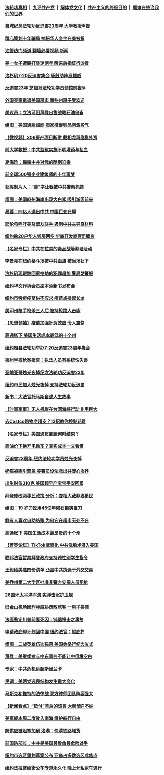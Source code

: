 ####  [法轮功真相](../../../../basic/blob/master/README.md?t=07190601) &nbsp;|&nbsp; [九评共产党](../../../../9ping.md/blob/master/README.md?t=07190601) &nbsp;|&nbsp; [解体党文化](../../../../jtdwh.md/blob/master/README.md?t=07190601)  &nbsp;|&nbsp; [共产主义的终极目的](../../../../gczydzjmd.md/blob/master/README.md?t=07190601) &nbsp;|&nbsp; [魔鬼在统治我们的世界](../../../../mgztzwmdsj.md/blob/master/README.md?t=07190601) 

#### [费城纪念法轮功反迫害23周年 大学教授声援](../pages/nsc412/n13783948.md?t=07190601) 

#### [精心策划十年骗局 神秘华人金主在美被捕](../pages/nsc412/n13783926.md?t=07190601) 

#### [油管热门频道 翻墙必看视频 新闻](http://45.76.130.85:81/youtube.html?07190601)

#### [美一女子遭殴打昏迷两年 醒来后指证行凶者](../pages/nsc412/n13783928.md?t=07190601) 

#### [洛杉矶7·20反迫害集会 唐鼓助阵展雄威](../pages/nsc412/n13783935.md?t=07190601) 

#### [反迫害23年 芝加哥法轮功学员领馆前夜悼](../pages/nsc412/n13783301.md?t=07190601) 

#### [外国买家重返美国房市 哪些州房子受欢迎](../pages/nsc412/n13783875.md?t=07190601) 

#### [美议员：立法可阻拜登出售战略石油储备](../pages/nsc412/n13783888.md?t=07190601) 

#### [组图：美国通胀加剧 商家推促销品刺激买气](../pages/nsc412/n13783558.md?t=07190601) 

#### [【微视频】306房产项目断供 戴相龙再维稳外资](../pages/nsc412/n13783721.md?t=07190601) 

#### [前大学教授：中共监狱实施不明灌药与抽血](../pages/nsc412/n13783020.md?t=07190601) 

#### [夏海珍：揭露中共对我的酷刑迫害](../pages/nsc412/n13783036.md?t=07190601) 

#### [前全球500强企业建筑师的十年噩梦](../pages/nsc412/n13783028.md?t=07190601) 

#### [获奖制片人：“善”字让我被中共警察抓捕](../pages/nsc412/n13783056.md?t=07190601) 

#### [组图：美国麻州海岸出现大白鲨 吸引游客前来](../pages/nsc412/n13783669.md?t=07190601) 

#### [易蓉：四亿人退出中共  中国巨变在即](../pages/nsc412/n13783004.md?t=07190601) 

#### [耶伦将呼吁美及盟友联手 遏制中共主导原材料](../pages/nsc412/n13783693.md?t=07190601) 

#### [纽约逾20户华人钱房两空 华裔开发商官司缠身](../pages/nsc412/n13783392.md?t=07190601) 

#### [【名家专栏】中共在拉美的毒品战等非法活动](../pages/nsc412/n13782892.md?t=07190601) 

#### [李景亮在纽约格斗场披中共血旗 被当场扯下](../pages/nsc412/n13783725.md?t=07190601) 

#### [洛杉矶现跟踪回家抢劫的犯罪趋势 警局发警报](../pages/nsc412/n13783244.md?t=07190601) 

#### [纽约华文作协会员巫本添新书发布会](../pages/nsc412/n13783395.md?t=07190601) 

#### [纽约市猴痘疫苗供不应求 疫苗点排起长龙](../pages/nsc412/n13783394.md?t=07190601) 

#### [美印州枪手枪杀三人后 被持枪路人击毙](../pages/nsc412/n13783263.md?t=07190601) 

#### [【思想领袖】疫苗加强针负效应 令人震惊](../pages/nsc412/n13768670.md?t=07190601) 

#### [高通胀下 美国生活成本最低的十个州](../pages/nsc412/n13781967.md?t=07190601) 

#### [纽约橙县法轮功举办7·20反迫害23周年集会](../pages/nsc412/n13783110.md?t=07190601) 

#### [德州学校枪案报告：执法人员有系统性失误](../pages/nsc412/n13783105.md?t=07190601) 

#### [圣地亚哥烛光夜悼纪念法轮功反迫害23年](../pages/nsc412/n13783060.md?t=07190601) 

#### [纽约市民加入烛光夜悼 支持法轮功反迫害](../pages/nsc412/n13783017.md?t=07190601) 

#### [新书：大法官托马斯自述人生故事](../pages/nsc412/n13775714.md?t=07190601) 

#### [【时事军事】无人机群在台湾海峡行动 作用巨大](../pages/nsc412/n13782710.md?t=07190601) 

#### [去Costco购物老超支？12招教你控制花费](../pages/nsc412/n13778048.md?t=07190601) 

#### [【名家专栏】美国通货膨胀何时结束？](../pages/nsc412/n13782258.md?t=07190601) 

#### [高油价下换开电动车？真实成本一文看懂](../pages/nsc412/n13778160.md?t=07190601) 

#### [反迫害23周年 纽约法轮功学员烛光夜悼](../pages/nsc412/n13782494.md?t=07190601) 

#### [奶猫被困引擎盖 美警员设法救出并暖心收养](../pages/nsc412/n13782165.md?t=07190601) 

#### [出生时仅310克 美国超早产宝宝平安回家](../pages/nsc412/n13782154.md?t=07190601) 

#### [拜登修改两移民政策 分析：变相大赦非法移民](../pages/nsc412/n13782598.md?t=07190601) 

#### [组图：19 岁刀匠用45亿年陨石锻铸宝刀](../pages/nsc412/n13782261.md?t=07190601) 

#### [鲜有人喜欢自助结账 为何它在超市无处不在](../pages/nsc412/n13778829.md?t=07190601) 

#### [高通胀下 美国生活成本最昂贵的十个州](../pages/nsc412/n13781891.md?t=07190601) 

#### [【菁英论坛】TikTok武器化 中共洗脑术潜入美国](../pages/nsc412/n13782413.md?t=07190601) 

#### [联邦法官暂禁拜登政府支持跨性别学生指令](../pages/nsc412/n13782409.md?t=07190601) 

#### [王毅给美递四份清单 凸显中共执迷于外交交易](../pages/nsc412/n13782364.md?t=07190601) 

#### [美乔州第二大学区批准非警方安保人员配枪](../pages/nsc412/n13782424.md?t=07190601) 

#### [26国环太平洋军演 实弹击沉护卫舰](../pages/nsc412/n13782416.md?t=07190601) 

#### [旧金山机场因炸弹威胁疏散旅客 一男子被捕](../pages/nsc412/n13782340.md?t=07190601) 

#### [法医鉴定川普前妻死因：钝器撞击之事故](../pages/nsc412/n13782289.md?t=07190601) 

#### [申请政庇却计划回中国 纽约法官：假庇护](../pages/nsc412/n13782064.md?t=07190601) 

#### [组图：二战英雄伍迪殒落 美国会举行纪念仪式](../pages/nsc412/n13782187.md?t=07190601) 

#### [拜登：美继续参与中东事务不能让中俄填空白](../pages/nsc412/n13782254.md?t=07190601) 

#### [专家：中共危机远超斯里兰卡](../pages/nsc412/n13782248.md?t=07190601) 

#### [民调：美两党选民结构发生重大变化](../pages/nsc412/n13781919.md?t=07190601) 

#### [马斯克和推特的法律战 双方律师团队阵容强大](../pages/nsc412/n13781799.md?t=07190601) 

#### [【新闻看点】“垫付”背后的谎言 大额储户不妙](../pages/nsc412/n13781917.md?t=07190601) 

#### [美军舰本周二度驶入南海 维护航行自由](../pages/nsc412/n13782091.md?t=07190601) 

#### [防供应链阻塞加剧 洛港：快清铁路堆货](../pages/nsc412/n13782111.md?t=07190601) 

#### [前国防部长：中共是美国最致命最危险对手](../pages/nsc412/n13781920.md?t=07190601) 

#### [纽约市选区重划草案公布 亚裔占多数选区成焦点](../pages/nsc412/n13782032.md?t=07190601) 

#### [纽约法拉盛缅街公车专道永久化 晚上允私家车通行](../pages/nsc412/n13782037.md?t=07190601) 

<img src='http://gfw-breaker.win/goodnews/indexes/nsc412.md' width='0px' height='0px'/>
